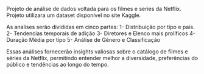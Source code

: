 Projeto de análise de dados voltada para os filmes e series da Netflix.
Projeto utilizara um dataset disponível no site Kaggle.

As analises serão divididas em cinco partes:
1-	Distribuição por tipo e pais.
2-	Tendencias temporais de adição
3-	Diretores e Elenco mais prolíficos
4-	Duração Média por tipo
5-	Análise de Gênero e Classificação

Essas análises fornecerão insights valiosas sobre o catálogo de filmes e séries da Netflix, permitindo entender melhor a diversidade, preferências do público e tendências ao longo do tempo.
